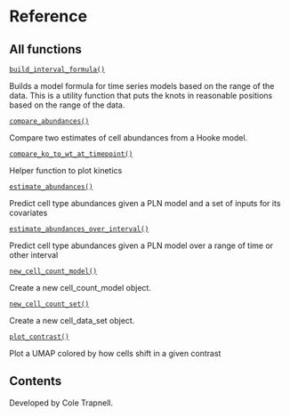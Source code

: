 Reference
=========

All functions
-------------------------------


[`build_interval_formula()`](build_interval_formula)

Builds a model formula for time series models based on the range of the data. This is a utility function that puts the knots in reasonable positions based on the range of the data.

[`compare_abundances()`](compare_abundances)

Compare two estimates of cell abundances from a Hooke model.

[`compare_ko_to_wt_at_timepoint()`](compare_ko_to_wt_at_timepoint)

Helper function to plot kinetics

[`estimate_abundances()`](estimate_abundances)

Predict cell type abundances given a PLN model and a set of inputs for its covariates

[`estimate_abundances_over_interval()`](estimate_abundances_over_interval)

Predict cell type abundances given a PLN model over a range of time or other interval

[`new_cell_count_model()`](new_cell_count_model)

Create a new cell\_count\_model object.

[`new_cell_count_set()`](new_cell_count_set)

Create a new cell\_data\_set object.

[`plot_contrast()`](plot_contrast)

Plot a UMAP colored by how cells shift in a given contrast


Contents
--------

Developed by Cole Trapnell.
